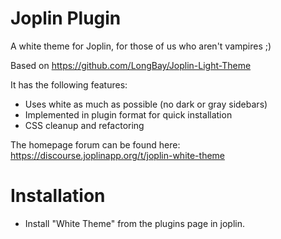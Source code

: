 # Joplin Plugin

A white theme for Joplin, for those of us who aren't vampires ;)

Based on https://github.com/LongBay/Joplin-Light-Theme


It has the following features:

- Uses white as much as possible (no dark or gray sidebars)
- Implemented in plugin format for quick installation
- CSS cleanup and refactoring

The homepage forum can be found here: https://discourse.joplinapp.org/t/joplin-white-theme

# Installation

- Install "White Theme" from the plugins page in joplin.
